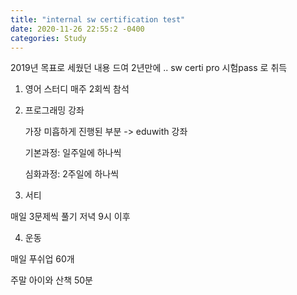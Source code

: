 ```yaml
---
title: "internal sw certification test"
date: 2020-11-26 22:55:2 -0400
categories: Study
---
```


2019년 목표로 세웠던 내용 
드여 2년만에 ..  sw certi pro 시험pass 로 취득 


1. 영어  스터디 매주 2회씩 참석

2. 프로그래밍 강좌

    가장 미흡하게 진행된 부분 -> eduwith 강좌

    기본과정: 일주일에 하나씩

    심화과정: 2주일에 하나씩

   

3. 서티

매일 3문제씩 풀기 저녁 9시 이후


4. 운동 

매일 푸쉬업 60개 

주말 아이와 산책 50분 



 

